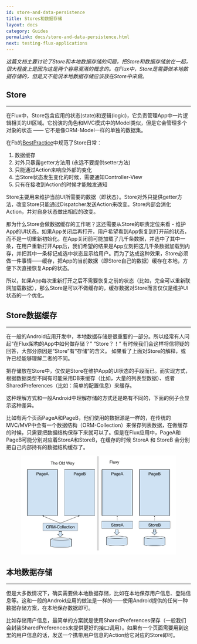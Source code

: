 ```yaml
---
id: store-and-data-persistence
title: Stores和数据存储
layout: docs
category: Guides
permalink: docs/store-and-data-persistence.html
next: testing-flux-applications
---
```



*这篇文档主要讨论了Store和本地数据存储的问题，把Store和数据存储放在一起，很大程度上是因为这是两个容易混淆的概念的。在Flux中，Store是需要做本地数据存储的，但是又不能说本地数据存储应该放在Store中来做。*

## Store
---
在Flux中，Store包含应用的状态(state)和逻辑(logic)，它负责管理App中一片逻辑相关的UI区域。它扮演的角色和MVC模式中的Model类似，但是它会管理多个对象的状态 —— 它不是像ORM-Model一样的单独的数据集。

在Fb的[BestPractice](http://facebook.github.io/docs/flux-utils.html#stores)中规范了Store日常：

1. 数据缓存
2. 对外只暴露getter方法用 (永远不要提供setter方法)
3. 只能通过Action来响应外部的变化
4. 当Store状态发生变化的时候，需要通知Controller-View
5. 只有在接收到Action的时候才能触发通知

Store主要用来维护当前UI所需要的数据（即状态）。Store对外只提供getter方法，改变Store只能通过Dispatcher发送Action来改变。Store内部会消化Action，并对自身状态做出相应的改变。

那为什么Store会做数据缓存的工作呢？这还需要从Store的职责定位来看 - 维护App的UI状态。如果App关闭后再打开，用户希望看到App恢复到打开前的状态，而不是一切重新初始化。在App关闭前可能加载了几千条数据，并选中了其中一条，在用户重新打开App后，我们希望的结果是App立刻把这几千条数据加载到内存，并把其中一条标记成选中状态显示给用户。而为了达成这种效果，Store必须做一件事情——缓存，把App的当前数据（即Store自己的数据）缓存在本地，方便下次直接恢复App的状态。

所以，如果App每次重新打开之后不需要恢复之前的状态（比如，完全可以重新联网加载数据），那么Store是可以不做缓存的，缓存数据对Store而言仅仅是维护UI状态的一个优化。

## Store数据缓存
---
在一般的Android应用开发中，本地数据存储是很重要的一部分。所以经常有人问起“在Flux架构的App中如何做存储？” “Store？！” 有时候我们会这样将信将疑的回答，大部分原因是“Store”有“存储”的含义。 如果看了上面对Store的解释，或许已经能够理解二者的不同。

把存储放在Store中，仅仅是Store在维护App的UI状态的手段而已。而实现方式，根据数据类型不同有可能采用DB来缓存（比如，大量的列表型数据）、或者SharedPreferences（比如：简单的配置信息）来缓存。

这种理解方式和一般Android中理解存储的方式还是略有不同的，下面的例子会显示这种差异。

比如有两个页面PageA和PageB，他们使用的数据源是一样的，在传统的MVC/MVP中会有一个数据结构（ORM-Collection）来保存列表数据，在做缓存的时候，只需要把数据结构保存下来就可以了。但是在Flux应用中，PageA和PageB可能分别对应着StoreA和StoreB，在缓存的时候 StoreA 和 StoreB 会分别把自己内部持有的数据结构缓存了。

<figure class="diagram associated-with-next-sibling">
    <img src="/img/store-fluxy.png" alt="store of flux">
</figure>

## 本地数据存储
---
但是大多数情况下，确实需要做本地数据存储，比如在本地保存用户信息、登陆信息等。这和一般的Android应用的做法是一样的——使用Android提供的任何一种数据存储方案，在本地保存数据即可。

比如存储用户信息，最简单的方案就是使用SharedPreferences保存（一般我们会封装SharedPreferences来提供更好的接口调用）。如果有一个页面需要用到这里的用户信息的话，发送一个携带用户信息的Action给它对应的Store即可。